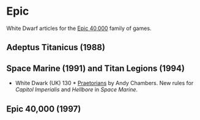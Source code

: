 # Epic
White Dwarf articles for the [Epic 40,000](https://en.wikipedia.org/wiki/Epic_%28tabletop_game%29) family of games.

## Adeptus Titanicus (1988)

## Space Marine (1991)  and Titan Legions (1994)
* White Dwark (UK) 130 * [Praetorians](/wd-uk/wd-uk-130-1990-10.md#praetorians--andy-chambers) by Andy Chambers.  New rules for *Capitol Imperialis* and *Hellbore* in *Space Marine*.

## Epic 40,000 (1997)